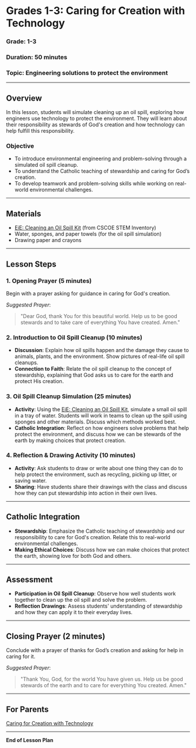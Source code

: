 # Grades 1-3: Caring for Creation with Technology

### **Grade**: 1-3  
### **Duration**: 50 minutes  
### **Topic**: Engineering solutions to protect the environment

---

## **Overview**
In this lesson, students will simulate cleaning up an oil spill, exploring how engineers use technology to protect the environment. They will learn about their responsibility as stewards of God's creation and how technology can help fulfill this responsibility.

### **Objective**
- To introduce environmental engineering and problem-solving through a simulated oil spill cleanup.
- To understand the Catholic teaching of stewardship and caring for God’s creation.
- To develop teamwork and problem-solving skills while working on real-world environmental challenges.

---

## **Materials**
- [EiE: Cleaning an Oil Spill Kit](https://cscoe.myturn.com/library/) (from CSCOE STEM Inventory)
- Water, sponges, and paper towels (for the oil spill simulation)
- Drawing paper and crayons

---

## **Lesson Steps**

### **1. Opening Prayer (5 minutes)**  
Begin with a prayer asking for guidance in caring for God's creation.

_Suggested Prayer_:
> "Dear God, thank You for this beautiful world. Help us to be good stewards and to take care of everything You have created. Amen."

### **2. Introduction to Oil Spill Cleanup (10 minutes)**  
- **Discussion**: Explain how oil spills happen and the damage they cause to animals, plants, and the environment. Show pictures of real-life oil spill cleanups.
- **Connection to Faith**: Relate the oil spill cleanup to the concept of stewardship, explaining that God asks us to care for the earth and protect His creation.

### **3. Oil Spill Cleanup Simulation (25 minutes)**  
- **Activity**: Using the [EiE: Cleaning an Oil Spill Kit](https://cscoe.myturn.com/library/), simulate a small oil spill in a tray of water. Students will work in teams to clean up the spill using sponges and other materials. Discuss which methods worked best.
- **Catholic Integration**: Reflect on how engineers solve problems that help protect the environment, and discuss how we can be stewards of the earth by making choices that protect creation.

### **4. Reflection & Drawing Activity (10 minutes)**  
- **Activity**: Ask students to draw or write about one thing they can do to help protect the environment, such as recycling, picking up litter, or saving water.
- **Sharing**: Have students share their drawings with the class and discuss how they can put stewardship into action in their own lives.

---

## **Catholic Integration**
- **Stewardship**: Emphasize the Catholic teaching of stewardship and our responsibility to care for God's creation. Relate this to real-world environmental challenges.
- **Making Ethical Choices**: Discuss how we can make choices that protect the earth, showing love for both God and others.

---

## **Assessment**
- **Participation in Oil Spill Cleanup**: Observe how well students work together to clean up the oil spill and solve the problem.
- **Reflection Drawings**: Assess students' understanding of stewardship and how they can apply it to their everyday lives.

---

## **Closing Prayer (2 minutes)**  
Conclude with a prayer of thanks for God’s creation and asking for help in caring for it.

_Suggested Prayer_:
> "Thank You, God, for the world You have given us. Help us be good stewards of the earth and to care for everything You created. Amen."

---

## **For Parents**  
[Caring for Creation with Technology](LessonPlans/Grades1-3/Parent_Resources/Grades1-3_Caring_for_Creation_with_Technology.md)

---

**End of Lesson Plan**
